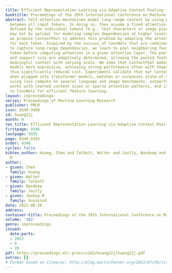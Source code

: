 ```yaml
---
title: Efficient Representation Learning via Adaptive Context Pooling
booktitle: Proceedings of the 39th International Conference on Machine Learning
abstract: Self-attention mechanisms model long-range context by using pairwise attention
  between all input tokens. In doing so, they assume a fixed attention granularity
  defined by the individual tokens (e.g., text characters or image pixels), which
  may not be optimal for modeling complex dependencies at higher levels. In this paper,
  we propose ContextPool to address this problem by adapting the attention granularity
  for each token. Inspired by the success of ConvNets that are combined with pooling
  to capture long-range dependencies, we learn to pool neighboring features for each
  token before computing attention in a given attention layer. The pooling weights
  and support size are adaptively determined, allowing the pooled features to encode
  meaningful context with varying scale. We show that ContextPool makes attention
  models more expressive, achieving strong performance often with fewer layers and
  thus significantly reduced cost. Experiments validate that our ContextPool module,
  when plugged into transformer models, matches or surpasses state-of-the-art performance
  using less compute on several language and image benchmarks, outperforms recent
  works with learned context sizes or sparse attention patterns, and is also applicable
  to ConvNets for efficient feature learning.
layout: inproceedings
series: Proceedings of Machine Learning Research
publisher: PMLR
issn: 2640-3498
id: huang22j
month: 0
tex_title: Efficient Representation Learning via Adaptive Context Pooling
firstpage: 9346
lastpage: 9355
page: 9346-9355
order: 9346
cycles: false
bibtex_author: Huang, Chen and Talbott, Walter and Jaitly, Navdeep and Susskind, Joshua
  M
author:
- given: Chen
  family: Huang
- given: Walter
  family: Talbott
- given: Navdeep
  family: Jaitly
- given: Joshua M
  family: Susskind
date: 2022-06-28
address:
container-title: Proceedings of the 39th International Conference on Machine Learning
volume: '162'
genre: inproceedings
issued:
  date-parts:
  - 2022
  - 6
  - 28
pdf: https://proceedings.mlr.press/v162/huang22j/huang22j.pdf
extras: []
# Format based on citeproc: http://blog.martinfenner.org/2013/07/30/citeproc-yaml-for-bibliographies/
---
```

